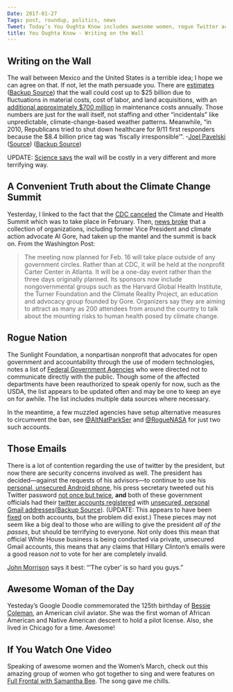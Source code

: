 ```yaml
---
Date: 2017-01-27
Tags: post, roundup, politics, news
Tweet: Today’s You Oughta Know includes awesome women, rogue Twitter accounts, and an incorrigible former vice president.
title: You Oughta Know - Writing on the Wall
---
```


## Writing on the Wall
The wall between Mexico and the United States is a terrible idea; I hope we can agree on that. If not, let the math persuade you. There are [estimates][1] ([Backup Source][2]) that the wall could cost up to $25 billion due to fluctuations in material costs, cost of labor, and land acquisitions, with an [additional approximately $700 million][3] in maintenance costs annually. Those numbers are just for the wall itself, not staffing and other “incidentals” like unpredictable, climate-change-based weather patterns. Meanwhile, “in 2010, Republicans tried to shut down healthcare for 9/11 first responders because the $8.4 billion price tag was ‘fiscally irresponsible’”. -[Joel Pavelski][4] ([Source][5]) ([Backup Source][6])

UPDATE: [Science says][7] the wall will be costly in a very different and more terrifying way.

## A Convenient Truth about the Climate Change Summit
Yesterday, I linked to the fact that the [CDC canceled][8] the Climate and Health Summit which was to take place in February. Then, [news broke][9] that a collection of organizations, including former Vice President and climate action advocate Al Gore, had taken up the mantel and the summit is back on. From the Washington Post:

> The meeting now planned for Feb. 16 will take place outside of any government circles. Rather than at CDC, it will be held at the nonprofit Carter Center in Atlanta. It will be a one-day event rather than the three days originally planned. Its sponsors now include nongovernmental groups such as the Harvard Global Health Institute, the Turner Foundation and the Climate Reality Project, an education and advocacy group founded by Gore. Organizers say they are aiming to attract as many as 200 attendees from around the country to talk about the mounting risks to human health posed by climate change.

## Rogue Nation
The Sunlight Foundation, a nonpartisan nonprofit that advocates for open government and accountability through the use of modern technologies, notes a list of [Federal Government Agencies][10] who were directed not to communicate directly with the public. Though some of the affected departments have been reauthorized to speak openly for now, such as the USDA, the list appears to be updated often and may be one to keep an eye on for awhile. The list includes multiple data sources where necessary.

In the meantime, a few muzzled agencies have setup alternative measures to circumvent the ban, see [@AltNatParkSer][11] and [@RogueNASA][12] for just two such accounts.

## Those Emails
There is a lot of contention regarding the use of twitter by the president, but now there are security concerns involved as well. The president has decided—against the requests of his advisors—to continue to use his [personal, unsecured Android phone][13], his press secretary tweeted out his Twitter password [not once but twice][14], **and** both of these government officials had their [twitter accounts registered][15] with [unsecured, personal Gmail addresses][16]([Backup Source][17]). (UPDATE: This appears to have been [fixed][18] on both accounts, but the problem did exist.) These pieces may not seem like a big deal to those who are willing to give the president _all of the passes_, but should be terrifying to everyone. Not only does this mean that official White House business is being conducted via private, unsecured Gmail accounts, this means that any claims that Hillary Clinton’s emails were a good reason _not_ to vote for her are completely invalid.

[John Morrison][19] says it best: “’The cyber’ is so hard you guys.”

## Awesome Woman of the Day
Yesteday’s Google Doodle commemorated the 125th birthday of [Bessie Coleman][20], an American civil aviator. She was the first woman of African American and Native American descent to hold a pilot license. Also, she lived in Chicago for a time. Awesome!

## If You Watch One Video
Speaking of awesome women and the Women’s March, check out this amazing group of women who got together to sing and were features on [Full Frontal with Samantha Bee][21]. The song gave me chills.

[1]:	http://money.cnn.com/2017/01/25/news/economy/trump-mexico-border-wall-cost/index.html "CNN"
[2]:	http://fortune.com/2017/01/25/donald-trump-mexico-wall-cost/ "Fortune"
[3]:	http://www.msn.com/en-gb/money/news/mexico-border-wall-what-is-donald-trump-planning-how-much-will-it-cost-and-who-will-pay-for-it/ar-AAmhiQL?li=BBoPWjQ "MSN"
[4]:	https://twitter.com/joelcifer/status/824627999643463680 "Joel Pavelski, @joelcifer - Twitter"
[5]:	http://www.politico.com/blogs/on-congress/2010/07/house-gop-leaders-9-11-first-responders-aid-bill-a-massive-new-entitlement-program-028280 "Politico"
[6]:	http://www.dailykos.com/story/2012/9/10/1129945/-Paul-Ryan-Voted-Against-9-11-First-Responder-s-Health-Bill "Daily Kos"
[7]:	https://www.bloomberg.com/news/articles/2017-01-26/scientists-warn-trump-s-border-wall-will-be-bad-for-the-planet "Bloomberg"
[8]:	http://www.theverge.com/2017/1/23/14356968/cdc-climate-change-summit-canceled-trump-inauguration "CDC Summit Canceled, Source: The Verge"
[9]:	https://www.washingtonpost.com/news/energy-environment/wp/2017/01/26/cdcs-canceled-climate-change-conference-is-back-on-thanks-to-al-gore/?utm_term=.cf636140beb8 "Climate Summit Back On, Source: The Washington Post"
[10]:	https://sunlightfoundation.com/list-of-federal-government-agencies-told-not-to-communicate-with-the-public/
[11]:	https://twitter.com/altnatparkser "AltUSNatParkService - Twitter"
[12]:	https://twitter.com/roguenasa "Rogue Nasa - Twitter"
[13]:	http://www.computerworld.com/article/3161855/mobile-wireless/trump-still-uses-his-unsecured-android-phone-to-tweet.html
[14]:	http://www.snopes.com/2017/01/26/sean-spicer-twitter-his-password/ "Snopes"
[15]:	https://twitter.com/Nash076/status/824656400320253959
[16]:	https://www.yahoo.com/tech/official-potus-twitter-account-only-secured-gmail-181541976.html
[17]:	https://twitter.com/leahmcelrath/status/824671531980718080
[18]:	https://twitter.com/Nash076/status/824658170350043136
[19]:	https://twitter.com/localcelebrity/status/824735123430051841 "John Morrison, @localcelebrity - Twitter"
[20]:	https://en.wikipedia.org/wiki/Bessie_Coleman
[21]:	https://youtu.be/8pEcvteQo9g?list=PLur87nTwD0BtIreRwNBMG63ZCc4EXo9F9&t=260